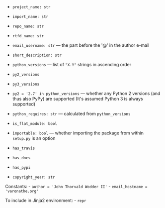 - `project_name: str`
- `import_name: str`
- `repo_name: str`
- `rtfd_name: str`
- `email_username: str` — the part before the '@' in the author e-mail

- `short_description: str`

- `python_versions` — list of `"X.Y"` strings in ascending order
- `py2_versions`
- `py3_versions`
- `py2 = '2.7' in python_versions` — whether any Python 2 versions (and thus
  also PyPy) are supported (It's assumed Python 3 is always supported)
- `python_requires: str` — calculated from `python_versions`

- `is_flat_module: bool`
- `importable: bool` — whether importing the package from within `setup.py` is
  an option

- `has_travis`
- `has_docs`
- `has_pypi`

- `copyright_year: str`

Constants:
    - `author = 'John Thorvald Wodder II'`
    - `email_hostname = 'varonathe.org'`

To include in Jinja2 environment:
    - `repr`
